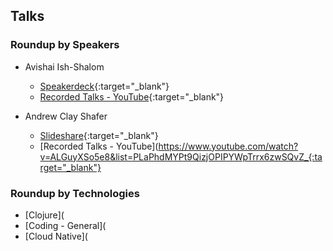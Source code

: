 ## Talks 

### Roundup by Speakers
- Avishai Ish-Shalom 
  - [Speakerdeck](https://slides.com/nukemberg){:target="_blank"}
  - [Recorded Talks - YouTube](https://www.youtube.com/playlist?list=PLaPhdMYPt9QgsDHp9dZWXOBbBmGIG03kH){:target="_blank"}

- Andrew Clay Shafer
  - [Slideshare](https://www.slideshare.net/littleidea){:target="_blank"}
  - [Recorded Talks - YouTube](https://www.youtube.com/watch?v=ALGuyXSo5e8&list=PLaPhdMYPt9QizjOPIPYWpTrrx6zwSQvZ_{:target="_blank"}
 
### Roundup by Technologies 
- [Clojure](
- [Coding - General](
- [Cloud Native](
  
 
 
 
 
 
 
 
 
